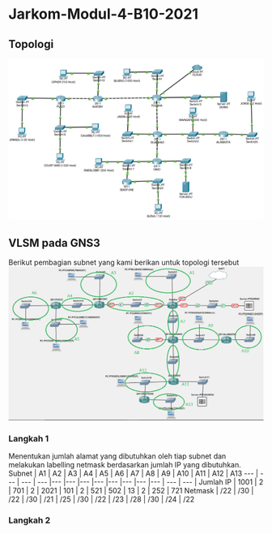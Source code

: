 # Jarkom-Modul-4-B10-2021
## Topologi
![Topologi](/assets/topologi.png)
## VLSM pada GNS3
Berikut pembagian subnet yang kami berikan untuk topologi tersebut
![Topologi VLSM](/assets/vlsm.png)
### Langkah 1
Menentukan jumlah alamat yang dibutuhkan oleh tiap subnet dan melakukan labelling netmask berdasarkan jumlah IP yang dibutuhkan.
Subnet | A1 | A2 | A3 | A4 | A5 | A6 | A7 | A8 | A9 | A10 | A11 | A12 | A13
--- | --- | --- | --- |--- |--- |--- |--- |--- |--- |--- |--- | --- | --- |
Jumlah IP | 1001 | 2 | 701 | 2 | 2021 | 101 | 2 | 521 | 502 | 13 | 2 | 252 | 721
Netmask | /22 | /30 | /22 | /30 | /21 | /25 | /30 | /22 | /23 | /28 | /30 | /24 | /22
### Langkah 2